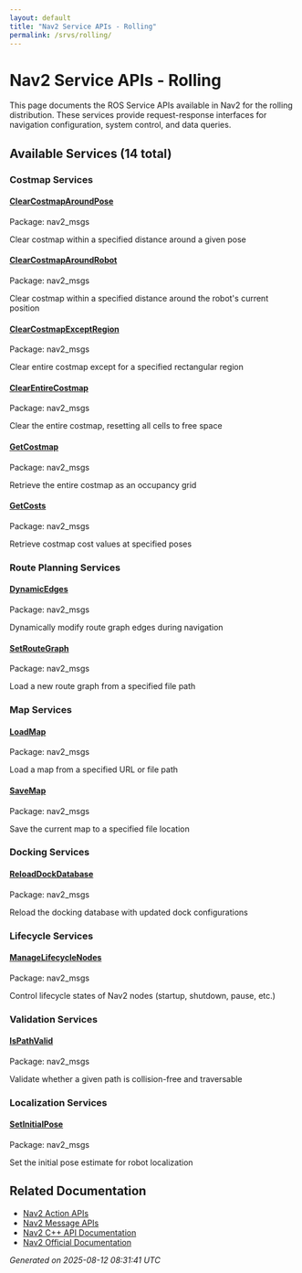```yaml
---
layout: default
title: "Nav2 Service APIs - Rolling"
permalink: /srvs/rolling/
---
```


# Nav2 Service APIs - Rolling

This page documents the ROS Service APIs available in Nav2 for the rolling distribution. These services provide request-response interfaces for navigation configuration, system control, and data queries.

## Available Services (14 total)


### Costmap Services

<div class="service-grid">
  <div class="service-card">
    <h4><a href="/srvs/rolling/clearcostmaparoundpose.html">ClearCostmapAroundPose</a></h4>
    <p class="service-package">Package: nav2_msgs</p>
    <p class="service-description">Clear costmap within a specified distance around a given pose</p>
  </div>
  <div class="service-card">
    <h4><a href="/srvs/rolling/clearcostmaparoundrobot.html">ClearCostmapAroundRobot</a></h4>
    <p class="service-package">Package: nav2_msgs</p>
    <p class="service-description">Clear costmap within a specified distance around the robot's current position</p>
  </div>
  <div class="service-card">
    <h4><a href="/srvs/rolling/clearcostmapexceptregion.html">ClearCostmapExceptRegion</a></h4>
    <p class="service-package">Package: nav2_msgs</p>
    <p class="service-description">Clear entire costmap except for a specified rectangular region</p>
  </div>
  <div class="service-card">
    <h4><a href="/srvs/rolling/clearentirecostmap.html">ClearEntireCostmap</a></h4>
    <p class="service-package">Package: nav2_msgs</p>
    <p class="service-description">Clear the entire costmap, resetting all cells to free space</p>
  </div>
  <div class="service-card">
    <h4><a href="/srvs/rolling/getcostmap.html">GetCostmap</a></h4>
    <p class="service-package">Package: nav2_msgs</p>
    <p class="service-description">Retrieve the entire costmap as an occupancy grid</p>
  </div>
  <div class="service-card">
    <h4><a href="/srvs/rolling/getcosts.html">GetCosts</a></h4>
    <p class="service-package">Package: nav2_msgs</p>
    <p class="service-description">Retrieve costmap cost values at specified poses</p>
  </div>
</div>

### Route Planning Services

<div class="service-grid">
  <div class="service-card">
    <h4><a href="/srvs/rolling/dynamicedges.html">DynamicEdges</a></h4>
    <p class="service-package">Package: nav2_msgs</p>
    <p class="service-description">Dynamically modify route graph edges during navigation</p>
  </div>
  <div class="service-card">
    <h4><a href="/srvs/rolling/setroutegraph.html">SetRouteGraph</a></h4>
    <p class="service-package">Package: nav2_msgs</p>
    <p class="service-description">Load a new route graph from a specified file path</p>
  </div>
</div>

### Map Services

<div class="service-grid">
  <div class="service-card">
    <h4><a href="/srvs/rolling/loadmap.html">LoadMap</a></h4>
    <p class="service-package">Package: nav2_msgs</p>
    <p class="service-description">Load a map from a specified URL or file path</p>
  </div>
  <div class="service-card">
    <h4><a href="/srvs/rolling/savemap.html">SaveMap</a></h4>
    <p class="service-package">Package: nav2_msgs</p>
    <p class="service-description">Save the current map to a specified file location</p>
  </div>
</div>

### Docking Services

<div class="service-grid">
  <div class="service-card">
    <h4><a href="/srvs/rolling/reloaddockdatabase.html">ReloadDockDatabase</a></h4>
    <p class="service-package">Package: nav2_msgs</p>
    <p class="service-description">Reload the docking database with updated dock configurations</p>
  </div>
</div>

### Lifecycle Services

<div class="service-grid">
  <div class="service-card">
    <h4><a href="/srvs/rolling/managelifecyclenodes.html">ManageLifecycleNodes</a></h4>
    <p class="service-package">Package: nav2_msgs</p>
    <p class="service-description">Control lifecycle states of Nav2 nodes (startup, shutdown, pause, etc.)</p>
  </div>
</div>

### Validation Services

<div class="service-grid">
  <div class="service-card">
    <h4><a href="/srvs/rolling/ispathvalid.html">IsPathValid</a></h4>
    <p class="service-package">Package: nav2_msgs</p>
    <p class="service-description">Validate whether a given path is collision-free and traversable</p>
  </div>
</div>

### Localization Services

<div class="service-grid">
  <div class="service-card">
    <h4><a href="/srvs/rolling/setinitialpose.html">SetInitialPose</a></h4>
    <p class="service-package">Package: nav2_msgs</p>
    <p class="service-description">Set the initial pose estimate for robot localization</p>
  </div>
</div>


## Related Documentation

- [Nav2 Action APIs](/actions/rolling/index.html)
- [Nav2 Message APIs](/msgs/rolling/index.html)
- [Nav2 C++ API Documentation](/rolling/html/index.html)
- [Nav2 Official Documentation](https://nav2.org/)

*Generated on 2025-08-12 08:31:41 UTC*